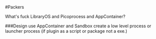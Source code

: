 #Packers

What's fuck LibraryOS and Picoprocess and AppContainer?

###Design
use AppContainer and Sandbox create a low level process or launcher process (if plugin as a script or package not a exe.)
